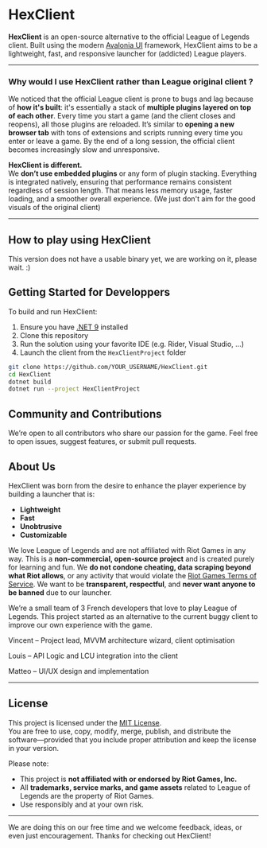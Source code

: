 # HexClient

**HexClient** is an open-source alternative to the official League of Legends client. Built using the modern [Avalonia UI](https://avaloniaui.net/) framework, HexClient aims to be a lightweight, fast, and responsive launcher for (addicted) League players.

---

### Why would I use HexClient rather than League original client ?

We noticed that the official League client is prone to bugs and lag because of **how it's built**: it's essentially a stack of **multiple plugins layered on top of each other**. Every time you start a game (and the client closes and reopens), all those plugins are reloaded. It’s similar to **opening a new browser tab** with tons of extensions and scripts running every time you enter or leave a game. By the end of a long session, the official client becomes increasingly slow and unresponsive.

**HexClient is different.**  
We **don’t use embedded plugins** or any form of plugin stacking. Everything is integrated natively, ensuring that performance remains consistent regardless of session length. That means less memory usage, faster loading, and a smoother overall experience. (We just don't aim for the good visuals of the original client)

---

## How to play using HexClient
This version does not have a usable binary yet, we are working on it, please wait. :)

## Getting Started for Developpers

To build and run HexClient:

1. Ensure you have [.NET 9](https://dotnet.microsoft.com/en-us/download/dotnet/9.0) installed
2. Clone this repository
3. Run the solution using your favorite IDE (e.g. Rider, Visual Studio, ...)
4. Launch the client from the `HexClientProject` folder

```bash
git clone https://github.com/YOUR_USERNAME/HexClient.git
cd HexClient
dotnet build
dotnet run --project HexClientProject
```

## Community and Contributions
We’re open to all contributors who share our passion for the game.
Feel free to open issues, suggest features, or submit pull requests.

## About Us
HexClient was born from the desire to enhance the player experience by building a launcher that is:

- **Lightweight**  
- **Fast**  
- **Unobtrusive**  
- **Customizable**

We love League of Legends and are not affiliated with Riot Games in any way. This is a **non-commercial, open-source project** and is created purely for learning and fun. We **do not condone cheating, data scraping beyond what Riot allows**, or any activity that would violate the [Riot Games Terms of Service](https://www.riotgames.com/en/terms-of-service). We want to be **transparent, respectful**, and **never want anyone to be banned** due to our launcher.

We’re a small team of 3 French developers that love to play League of Legends. This project started as an alternative to the current buggy client to improve our own experience with the game.

Vincent – Project lead, MVVM architecture wizard, client optimisation

Louis – API Logic and LCU integration into the client

Matteo – UI/UX design and implementation


---

## License

This project is licensed under the [MIT License](LICENSE).  
You are free to use, copy, modify, merge, publish, and distribute the software—provided that you include proper attribution and keep the license in your version.

Please note:
- This project is **not affiliated with or endorsed by Riot Games, Inc.**  
- All **trademarks, service marks, and game assets** related to League of Legends are the property of Riot Games.
- Use responsibly and at your own risk.

---

We are doing this on our free time and we welcome feedback, ideas, or even just encouragement. Thanks for checking out HexClient!
